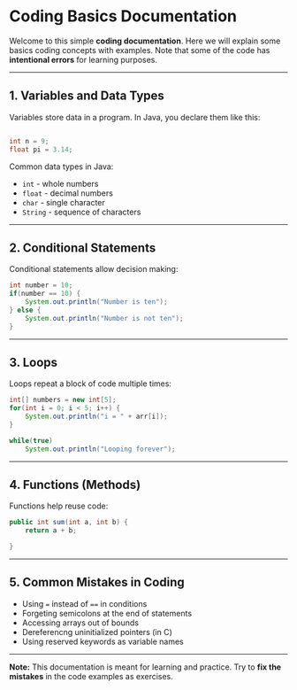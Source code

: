 # Coding Basics Documentation

Welcome to this simple **coding documentation**. Here we will explain some basics coding concepts with examples. Note that some of the code has **intentional errors** for learning purposes.

---

## 1. Variables and Data Types

Variables store data in a program. In Java, you declare them like this:

```java

int n = 9;
float pi = 3.14;

```

Common data types in Java:

- `int` - whole numbers
- `float` - decimal numbers
- `char` - single character
- `String` - sequence of characters

---

## 2. Conditional Statements

Conditional statements allow decision making:

```java
int number = 10;
if(number == 10) {
    System.out.println("Number is ten");
} else {
    System.out.println("Number is not ten");
}
```

---

## 3. Loops

Loops repeat a block of code multiple times:

```java
int[] numbers = new int[5];
for(int i = 0; i < 5; i++) {
    System.out.println("i = " + arr[i]);
}

while(true)
    System.out.println("Looping forever");
```

---

## 4. Functions (Methods)

Functions help reuse code:

```java
public int sum(int a, int b) {
    return a + b;

}
```

---

## 5. Common Mistakes in Coding

- Using `=` instead of `==` in conditions
- Forgeting semicolons at the end of statements
- Accessing arrays out of bounds
- Dereferencng uninitialized pointers (in C)
- Using reserved keywords as variable names

---

**Note:** This documentation is meant for learning and practice. Try to **fix the mistakes** in the code examples as exercises.
